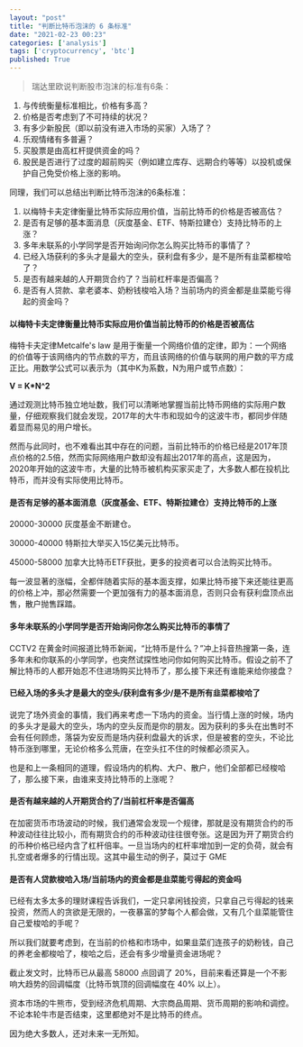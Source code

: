 ```yaml
---
layout: "post"
title: "判断比特币泡沫的 6 条标准"
date: "2021-02-23 00:23"
categories: ['analysis']
tags: ['cryptocurrency', 'btc']
published: True
---
```


> 瑞达里欧说判断股市泡沫的标准有6条： 
  1. 与传统衡量标准相比，价格有多高？ 
  2. 价格是否考虑到了不可持续的状况？ 
  3. 有多少新股民（即以前没有进入市场的买家）入场了？ 
  4. 乐观情绪有多普遍？ 
  5. 买股票是由高杠杆提供资金的吗？ 
  6. 股民是否进行了过度的超前购买（例如建立库存、远期合约等等）以投机或保护自己免受价格上涨的影响。
  
同理，我们可以总结出判断比特币泡沫的6条标准：

1. 以梅特卡夫定律衡量比特币实际应用价值，当前比特币的价格是否被高估？
2. 是否有足够的基本面消息（灰度基金、ETF、特斯拉建仓）支持比特币的上涨？
3. 多年未联系的小学同学是否开始询问你怎么购买比特币的事情了？
4. 已经入场获利的多头才是最大的空头，获利盘有多少，是不是所有韭菜都梭哈了？
5. 是否有越来越的人开期货合约了？当前杠杆率是否偏高？
6. 是否有人贷款、拿老婆本、奶粉钱梭哈入场？当前场内的资金都是韭菜能亏得起的资金吗？


#### 以梅特卡夫定律衡量比特币实际应用价值当前比特币的价格是否被高估

梅特卡夫定律Metcalfe's law 是用于衡量一个网络价值的定律，即为：一个网络的价值等于该网络内的节点数的平方，而且该网络的价值与联网的用户数的平方成正比。用数学公式可以表示为（其中K为系数，N为用户或节点数）：

**V = K*N^2**

通过观测比特币独立地址数，我们可以清晰地掌握当前比特币网络的实际用户数量，仔细观察我们就会发现，2017年的大牛市和现如今的这波牛市，都同步伴随着显而易见的用户增长。

然而与此同时，也不难看出其中存在的问题，当前比特币的价格已经是2017年顶点价格的2.5倍，然而实际网络用户数却没有超出2017年的高点，这是因为，2020年开始的这波牛市，大量的比特币被机构买家买走了，大多数人都在投机比特币，而并没有实际使用比特币。

#### 是否有足够的基本面消息（灰度基金、ETF、特斯拉建仓）支持比特币的上涨

20000-30000 灰度基金不断建仓。

30000-40000 特斯拉大举买入15亿美元比特币。

45000-58000 加拿大比特币ETF获批，更多的投资者可以合法购买比特币。

每一波显著的涨幅，全都伴随着实际的基本面支撑，如果比特币接下来还能往更高的价格上冲，那必然需要一个更加强有力的基本面消息，否则只会有获利盘顶点出售，散户抛售踩踏。

#### 多年未联系的小学同学是否开始询问你怎么购买比特币的事情了

CCTV2 在黄金时间报道比特币新闻，“比特币是什么？”冲上抖音热搜第一条，连多年未和你联系的小学同学，也突然试探性地问你如何购买比特币。假设之前不了解比特币的人都开始忍不住进场购买比特币了，那么接下来还有谁能来给你接盘？

#### 已经入场的多头才是最大的空头/获利盘有多少/是不是所有韭菜都梭哈了

说完了场外资金的事情，我们再来考虑一下场内的资金。当行情上涨的时候，场内的多头才是最大的空头，场内的空头反而是你的朋友。因为获利的多头在出售时不会有任何顾虑，落袋为安反而是场内获利盘最大的诉求，但是被套的空头，不论比特币涨到哪里，无论价格多么荒唐，在空头扛不住的时候都必须买入。

也是和上一条相同的道理，假设场内的机构、大户、散户，他们全部都已经梭哈了，那么接下来，由谁来支持比特币的上涨呢？

#### 是否有越来越的人开期货合约了/当前杠杆率是否偏高

在加密货币市场波动的时候，我们通常会发现一个规律，那就是没有期货合约的币种波动往往比较小，而有期货合约的币种波动往往很夸张。这是因为开了期货合约的币种价格已经内含了杠杆倍率。一旦当场内的杠杆率增加到一定的负荷，就会有扎空或者爆多的行情出现。这其中最生动的例子，莫过于 GME

#### 是否有人贷款梭哈入场/当前场内的资金都是韭菜能亏得起的资金吗

已经有太多太多的理财课程告诉我们，一定只拿闲钱投资，只拿自己亏得起的钱来投资，然而人的贪欲是无限的，一夜暴富的梦每个人都会做，又有几个韭菜能管住自己爱梭哈的手呢？

所以我们就要考虑到，在当前的价格和市场中，如果韭菜们连孩子的奶粉钱，自己的养老金都梭哈了，梭哈之后，还会有多少增量资金进场呢？

截止发文时，比特币已从最高 58000 点回调了 20%，目前来看还算是一个不影响大趋势的回调幅度（比特币筑顶的回调幅度在 40% 以上）。

资本市场的牛熊市，受到经济危机周期、大宗商品周期、货币周期的影响和调控。不论本轮牛市是否结束，这里都绝对不是比特币的终点。

因为绝大多数人，还对未来一无所知。
